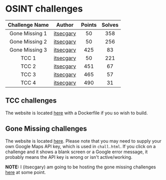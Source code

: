 # OSINT challenges

|                   Challenge Name                     | Author | Points | Solves |
|:----------------------------------------------------:|:------:|:------:|:------:
| Gone Missing 1 | [itsecgary](https://github.com/itsecgary) | 50 | 358 |
| Gone Missing 2 | [itsecgary](https://github.com/itsecgary) | 50 | 256 |
| Gone Missing 3 | [itsecgary](https://github.com/itsecgary) | 425 | 83 |
| TCC 1 | [itsecgary](https://github.com/itsecgary) | 50 | 221 |
| TCC 2 | [itsecgary](https://github.com/itsecgary) | 451 | 67 |
| TCC 3 | [itsecgary](https://github.com/itsecgary) | 465 | 57 |
| TCC 4 | [itsecgary](https://github.com/itsecgary) | 490 | 31 |

## TCC challenges
The website is located [here](/tcc/website) with a Dockerfile if you so wish to build.

## Gone Missing challenges
The website is located [here](/geosint). Please note that you may need to supply your own Google Maps API key,
which is used in `chall.html`. If you click on a challenge and it shows a blank screen or a Google error message,
it probably means the API key is wrong or isn't active/working.

**NOTE:** I (itsecgary) am going to be hosting the gone missing challenges [here](https://osint.golf) at some point.